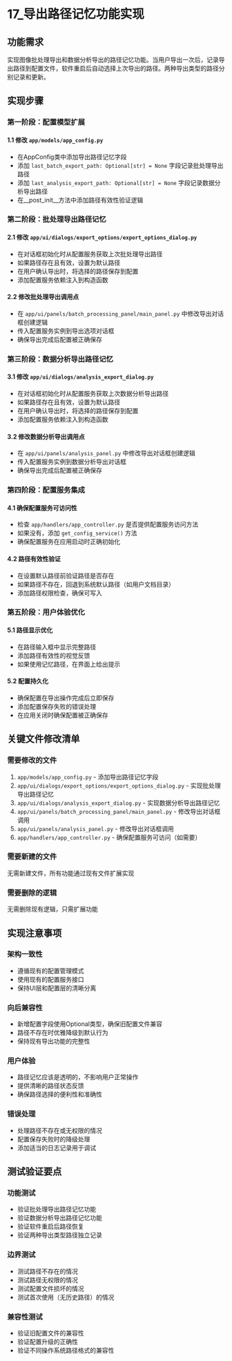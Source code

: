 # 17_导出路径记忆功能实现

## 功能需求
实现图像批处理导出和数据分析导出的路径记忆功能。当用户导出一次后，记录导出路径到配置文件，软件重启后自动选择上次导出的路径。两种导出类型的路径分别记录和更新。

## 实现步骤

### 第一阶段：配置模型扩展

#### 1.1 修改 `app/models/app_config.py`
- 在AppConfig类中添加导出路径记忆字段
- 添加 `last_batch_export_path: Optional[str] = None` 字段记录批处理导出路径
- 添加 `last_analysis_export_path: Optional[str] = None` 字段记录数据分析导出路径
- 在__post_init__方法中添加路径有效性验证逻辑

### 第二阶段：批处理导出路径记忆

#### 2.1 修改 `app/ui/dialogs/export_options/export_options_dialog.py`
- 在对话框初始化时从配置服务获取上次批处理导出路径
- 如果路径存在且有效，设置为默认路径
- 在用户确认导出时，将选择的路径保存到配置
- 添加配置服务依赖注入到构造函数

#### 2.2 修改批处理导出调用点
- 在 `app/ui/panels/batch_processing_panel/main_panel.py` 中修改导出对话框创建逻辑
- 传入配置服务实例到导出选项对话框
- 确保导出完成后配置被正确保存

### 第三阶段：数据分析导出路径记忆

#### 3.1 修改 `app/ui/dialogs/analysis_export_dialog.py`
- 在对话框初始化时从配置服务获取上次数据分析导出路径
- 如果路径存在且有效，设置为默认路径
- 在用户确认导出时，将选择的路径保存到配置
- 添加配置服务依赖注入到构造函数

#### 3.2 修改数据分析导出调用点
- 在 `app/ui/panels/analysis_panel.py` 中修改导出对话框创建逻辑
- 传入配置服务实例到数据分析导出对话框
- 确保导出完成后配置被正确保存

### 第四阶段：配置服务集成

#### 4.1 确保配置服务可访问性
- 检查 `app/handlers/app_controller.py` 是否提供配置服务访问方法
- 如果没有，添加 `get_config_service()` 方法
- 确保配置服务在应用启动时正确初始化

#### 4.2 路径有效性验证
- 在设置默认路径前验证路径是否存在
- 如果路径不存在，回退到系统默认路径（如用户文档目录）
- 添加路径权限检查，确保可写入

### 第五阶段：用户体验优化

#### 5.1 路径显示优化
- 在路径输入框中显示完整路径
- 添加路径有效性的视觉反馈
- 如果使用记忆路径，在界面上给出提示

#### 5.2 配置持久化
- 确保配置在导出操作完成后立即保存
- 添加配置保存失败的错误处理
- 在应用关闭时确保配置被正确保存

## 关键文件修改清单

### 需要修改的文件
1. `app/models/app_config.py` - 添加导出路径记忆字段
2. `app/ui/dialogs/export_options/export_options_dialog.py` - 实现批处理导出路径记忆
3. `app/ui/dialogs/analysis_export_dialog.py` - 实现数据分析导出路径记忆
4. `app/ui/panels/batch_processing_panel/main_panel.py` - 修改导出对话框调用
5. `app/ui/panels/analysis_panel.py` - 修改导出对话框调用
6. `app/handlers/app_controller.py` - 确保配置服务可访问（如需要）

### 需要新建的文件
无需新建文件，所有功能通过现有文件扩展实现

### 需要删除的逻辑
无需删除现有逻辑，只需扩展功能

## 实现注意事项

### 架构一致性
- 遵循现有的配置管理模式
- 使用现有的配置服务接口
- 保持UI层和配置层的清晰分离

### 向后兼容性
- 新增配置字段使用Optional类型，确保旧配置文件兼容
- 路径不存在时优雅降级到默认行为
- 保持现有导出功能的完整性

### 用户体验
- 路径记忆应该是透明的，不影响用户正常操作
- 提供清晰的路径状态反馈
- 确保路径选择的便利性和准确性

### 错误处理
- 处理路径不存在或无权限的情况
- 配置保存失败时的降级处理
- 添加适当的日志记录用于调试

## 测试验证要点

### 功能测试
- 验证批处理导出路径记忆功能
- 验证数据分析导出路径记忆功能
- 验证软件重启后路径恢复
- 验证两种导出类型路径独立记录

### 边界测试
- 测试路径不存在的情况
- 测试路径无权限的情况
- 测试配置文件损坏的情况
- 测试首次使用（无历史路径）的情况

### 兼容性测试
- 验证旧配置文件的兼容性
- 验证配置升级的正确性
- 验证不同操作系统路径格式的兼容性
